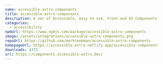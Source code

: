 ```yaml
---
name: accessible-astro-components
title: accessible-astro-components
description: A set of Accessible, easy to use, Front-end UI Components for Astro.
categories:
  - accessibility
npmUrl: https://www.npmjs.com/package/accessible-astro-components
image: /assets/integrations/accessible-astro-components.png
repoUrl: https://github.com/markteekman/accessible-astro-components
homepageUrl: https://accessible-astro.netlify.app/accessible-components/
downloads: 4373
url: https://components.accessible-astro.dev/
---
```

